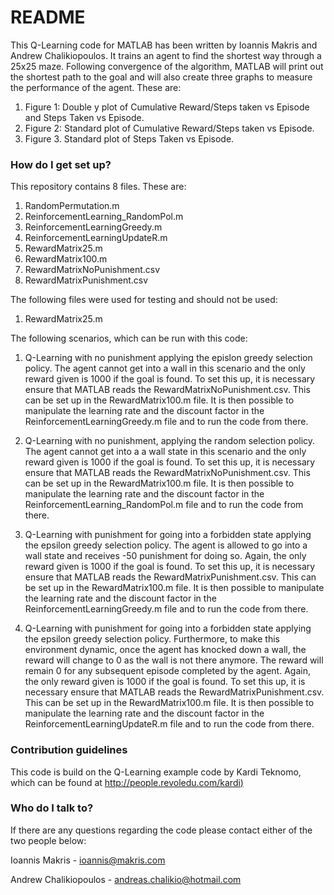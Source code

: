 # README #

This Q-Learning code for MATLAB has been written by Ioannis Makris and Andrew Chalikiopoulos. It trains an agent to find the shortest way through a 25x25 maze. Following convergence of the algorithm, MATLAB will print out the shortest path to the goal and will also create three graphs to measure the performance of the agent. These are:

1. Figure 1: Double y plot of Cumulative Reward/Steps taken vs Episode and Steps Taken vs Episode. 
2. Figure 2: Standard plot of Cumulative Reward/Steps taken vs Episode.
3. Figure 3. Standard plot of Steps Taken vs Episode.


### How do I get set up? ###

This repository contains 8 files. These are: 

1. RandomPermutation.m
2. ReinforcementLearning_RandomPol.m
3. ReinforcementLearningGreedy.m
4. ReinforcementLearningUpdateR.m
5. RewardMatrix25.m
6. RewardMatrix100.m
7. RewardMatrixNoPunishment.csv
8. RewardMatrixPunishment.csv

The following files were used for testing and should not be used:

1. RewardMatrix25.m

The following scenarios, which can be run with this code:

1. Q-Learning with no punishment applying the epislon greedy selection policy. The agent cannot get into a wall in this scenario and the only reward given is 1000 if the goal is found. To set this up, it is necessary ensure that MATLAB reads the RewardMatrixNoPunishment.csv. This can be set up in the RewardMatrix100.m file. It is then possible to manipulate the learning rate and the discount factor in the ReinforcementLearningGreedy.m file and to run the code from there. 

2. Q-Learning with no punishment, applying the random selection policy. The agent cannot get into a a wall state in this scenario and the only reward given is 1000 if the goal is found. To set this up, it is necessary ensure that MATLAB reads the RewardMatrixNoPunishment.csv. This can be set up in the RewardMatrix100.m file. It is then possible to manipulate the learning rate and the discount factor in the ReinforcementLearning_RandomPol.m file and to run the code from there. 

3. Q-Learning with punishment for going into a forbidden state applying the epsilon greedy selection policy. The agent is allowed to go into a wall state and receives -50 punishment for doing so. Again, the only reward given is 1000 if the goal is found. To set this up, it is necessary ensure that MATLAB reads the RewardMatrixPunishment.csv. This can be set up in the RewardMatrix100.m file. It is then possible to manipulate the learning rate and the discount factor in the ReinforcementLearningGreedy.m file and to run the code from there. 

4. Q-Learning with punishment for going into a forbidden state applying the epsilon greedy selection policy. Furthermore, to make this environment dynamic, once the agent has knocked down a wall, the reward will change to 0 as the wall is not there anymore. The reward will remain 0 for any subsequent episode completed by the agent. Again, the only reward given is 1000 if the goal is found. To set this up, it is necessary ensure that MATLAB reads the RewardMatrixPunishment.csv. This can be set up in the RewardMatrix100.m file. It is then possible to manipulate the learning rate and the discount factor in the ReinforcementLearningUpdateR.m file and to run the code from there. 

### Contribution guidelines ###

This code is build on the Q-Learning example code by Kardi Teknomo, which can be found at [http://people.revoledu.com/kardi)](http://people.revoledu.com/kardi)

### Who do I talk to? ###

If there are any questions regarding the code please contact either of the two people below:

Ioannis Makris - ioannis@makris.com
 
Andrew Chalikiopoulos - andreas.chalikio@hotmail.com